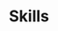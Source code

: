 ---
title: "Skills"
layout: "page"
description: "Here is a list of my skills I gained in my first three years of my apprenticeship."
image: skills.jpeg
menu:
    main:
        name: Skills
        weight: 2
        params:
            icon: skills
---